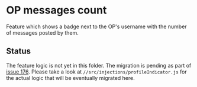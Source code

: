 # OP messages count

Feature which shows a badge next to the OP's username with the number of messages posted by them.

## Status

The feature logic is not yet in this folder. The migration is pending as part
of [issue 176][bug]. Please take a look at
`//src/injections/profileIndicator.js` for the actual logic that will be
eventually migrated here.

[bug]: https://iavm.xyz/b/twpowertools/176
